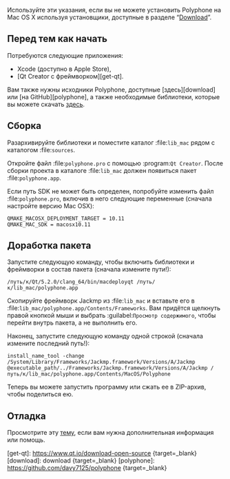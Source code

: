 Используйте эти указания, если вы не можете установить Polyphone на Mac OS X используя установщики, доступные в разделе “[Download](download)”.


## Перед тем как начать


Потребуются следующие приложения:

* Xcode (доступно в Apple Store),
* [Qt Creator с фреймворком][get-qt].

Вам также нужны исходники Polyphone, доступные [здесь][download] или [на GitHub][polyphone], а также необходимые библиотеки, которые вы можете скачать [здесь](downloads/lib_mac.zip).


## Сборка


Разархивируйте библиотеки и поместите каталог :file:`lib_mac` рядом с каталогом :file:`sources`.

Откройте файл :file:`polyphone.pro` с помощью :program:`Qt Creator`.
После сборки проекта в каталоге :file:`lib_mac` должен появиться пакет :file:`polyphone.app`.

Если путь SDK не может быть определен, попробуйте изменить файл :file:`polyphone.pro`, включив в него следующие переменные (сначала настройте версию Mac OSX):

```
QMAKE_MACOSX_DEPLOYMENT_TARGET = 10.11
QMAKE_MAC_SDK = macosx10.11
```

## Доработка пакета


Запустите следующую команду, чтобы включить библиотеки и фреймворки в состав пакета (сначала измените пути!):

```
/путь/к/Qt/5.2.0/clang_64/bin/macdeployqt /путь/к/lib_mac/polyphone.app
```

Скопируйте фреймворк Jackmp из :file:`lib_mac` и вставьте его в :file:`lib_mac/polyphone.app/Contents/Frameworks`.
Вам придётся щелкнуть правой кнопкой мыши и выбрать :guilabel:`Просмотр содержимого`, чтобы перейти внутрь пакета, а не выполнить его.

Наконец, запустите следующую команду одной строкой (сначала измените последний путь!):

```
install_name_tool -change /System/Library/Frameworks/Jackmp.framework/Versions/A/Jackmp @executable_path/../Frameworks/Jackmp.framework/Versions/A/Jackmp /путь/к/lib_mac/polyphone.app/Contents/MacOS/Polyphone
```

Теперь вы можете запустить программу или сжать ее в ZIP-архив, чтобы поделиться ею.


## Отладка


Просмотрите эту [тему](forum/support-bug-reports/8-success-build-polyphone-on-osx-10-11-6-qt-5-7), если вам нужна дополнительная информация или помощь.


[get-qt]:    https://www.qt.io/download-open-source {target=_blank}
[download]:  download                               {target=_blank}
[polyphone]: https://github.com/davy7125/polyphone  {target=_blank}
